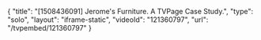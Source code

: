 {
    "title": "[1508436091] Jerome's Furniture. A TVPage Case Study.",
    "type": "solo",
    "layout": "iframe-static",
    "videoId": "121360797",
    "url": "\/tvpembed\/121360797"
}